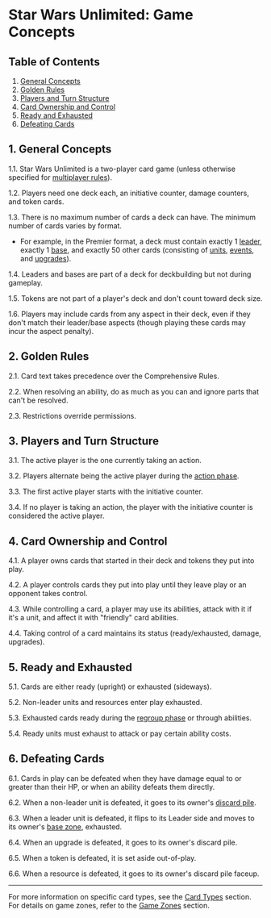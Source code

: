 # Star Wars Unlimited: Game Concepts

## Table of Contents
1. [General Concepts](#1-general-concepts)
2. [Golden Rules](#2-golden-rules)
3. [Players and Turn Structure](#3-players-and-turn-structure)
4. [Card Ownership and Control](#4-card-ownership-and-control)
5. [Ready and Exhausted](#5-ready-and-exhausted)
6. [Defeating Cards](#6-defeating-cards)

## 1. General Concepts
1.1. Star Wars Unlimited is a two-player card game (unless otherwise specified for [multiplayer rules](multiplayer-rules.md)).

1.2. Players need one deck each, an initiative counter, damage counters, and token cards.

1.3. There is no maximum number of cards a deck can have. The minimum number of cards varies by format.
   - For example, in the Premier format, a deck must contain exactly 1 [leader](card-types.md#leaders), exactly 1 [base](card-types.md#bases), and exactly 50 other cards (consisting of [units](card-types.md#units), [events](card-types.md#events), and [upgrades](card-types.md#upgrades)).

1.4. Leaders and bases are part of a deck for deckbuilding but not during gameplay.

1.5. Tokens are not part of a player's deck and don't count toward deck size.

1.6. Players may include cards from any aspect in their deck, even if they don't match their leader/base aspects (though playing these cards may incur the aspect penalty).

## 2. Golden Rules
2.1. Card text takes precedence over the Comprehensive Rules.

2.2. When resolving an ability, do as much as you can and ignore parts that can't be resolved.

2.3. Restrictions override permissions.

## 3. Players and Turn Structure
3.1. The active player is the one currently taking an action.

3.2. Players alternate being the active player during the [action phase](turn-structure.md#2-action-phase).

3.3. The first active player starts with the initiative counter.

3.4. If no player is taking an action, the player with the initiative counter is considered the active player.

## 4. Card Ownership and Control
4.1. A player owns cards that started in their deck and tokens they put into play.

4.2. A player controls cards they put into play until they leave play or an opponent takes control.

4.3. While controlling a card, a player may use its abilities, attack with it if it's a unit, and affect it with "friendly" card abilities.

4.4. Taking control of a card maintains its status (ready/exhausted, damage, upgrades).

## 5. Ready and Exhausted
5.1. Cards are either ready (upright) or exhausted (sideways).

5.2. Non-leader units and resources enter play exhausted.

5.3. Exhausted cards ready during the [regroup phase](turn-structure.md#3-regroup-phase) or through abilities.

5.4. Ready units must exhaust to attack or pay certain ability costs.

## 6. Defeating Cards
6.1. Cards in play can be defeated when they have damage equal to or greater than their HP, or when an ability defeats them directly.

6.2. When a non-leader unit is defeated, it goes to its owner's [discard pile](game-zones.md#discard-pile).

6.3. When a leader unit is defeated, it flips to its Leader side and moves to its owner's [base zone](game-zones.md#base-zone), exhausted.

6.4. When an upgrade is defeated, it goes to its owner's discard pile.

6.5. When a token is defeated, it is set aside out-of-play.

6.6. When a resource is defeated, it goes to its owner's discard pile faceup.

---

For more information on specific card types, see the [Card Types](card-types.md) section.
For details on game zones, refer to the [Game Zones](game-zones.md) section.